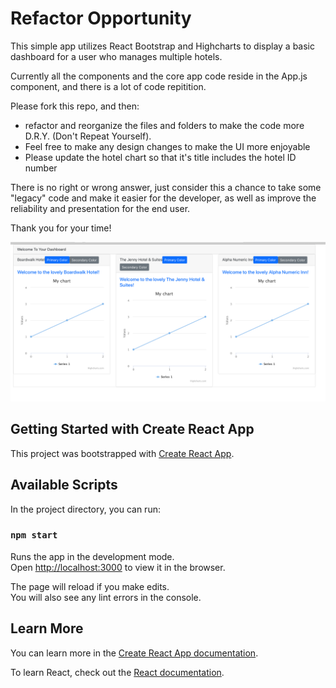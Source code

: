 # Refactor Opportunity

This simple app utilizes React Bootstrap and Highcharts to display a basic dashboard for a user who manages multiple hotels.

Currently all the components and the core app code reside in the App.js component, and there is a lot of code repitition.

Please fork this repo, and then: 
- refactor and reorganize the files and folders to make the code more D.R.Y. (Don't Repeat Yourself).
- Feel free to make any design changes to make the UI more enjoyable
- Please update the hotel chart so that it's title includes the hotel ID number

There is no right or wrong answer, just consider this a chance to take some "legacy" code and make it easier for the developer, as well as improve the reliability and presentation for the end user.

Thank you for your time!

![Refactor App Screenshot](./src/refactor-app-screenshot.png)

## Getting Started with Create React App

This project was bootstrapped with [Create React App](https://github.com/facebook/create-react-app).

## Available Scripts

In the project directory, you can run:

### `npm start`

Runs the app in the development mode.\
Open [http://localhost:3000](http://localhost:3000) to view it in the browser.

The page will reload if you make edits.\
You will also see any lint errors in the console.

## Learn More

You can learn more in the [Create React App documentation](https://facebook.github.io/create-react-app/docs/getting-started).

To learn React, check out the [React documentation](https://reactjs.org/).